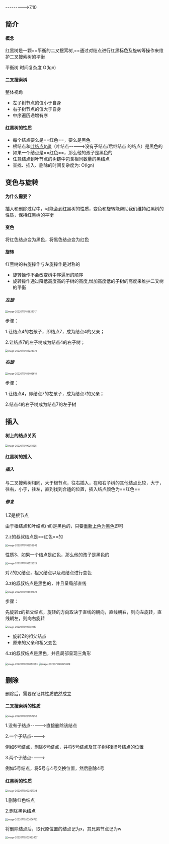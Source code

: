 --------->7.10

## 简介

#### 概念

红黑树是一颗==平衡的二叉搜索树,==通过对结点进行红黑标色及旋转等操作来维护二叉搜索树的平衡

平衡树   时间复杂度   O(lgn)

#### 二叉搜索树

整体视角

- 左子树节点的值小于自身
- 右子树节点的值大于自身
- 中序遍历递增有序

#### 红黑树的性质

- 每个结点要么是==红色==，要么是黑色
- 根结点和<u>叶结点(nil)</u>（叶结点----->没有子结点/后继结点 的结点）是黑色的
- 如果一个结点是==红色==，那么他的孩子是黑色的
- 任意结点到叶节点的树链中包含相同数量的黑结点
- 查找、插入、删除的时间复杂度为: O(lgn)

## 变色与旋转

#### 为什么需要？

插入和删除过程中，可能会到红黑树的性质，变色和旋转能帮助我们维持红黑树的性质，保持红黑树的平衡

#### 变色

将红色结点变为黑色，将黑色结点变为红色

#### 旋转

红黑树的右旋操作与左旋操作是对称的

- 旋转操作不会改变树中序遍历的顺序
- 旋转操作通过降低高度高的子树的高度,增加高度低的子树的高度来维护二叉树的平衡

##### 左旋

<img src="E:/Program Files/Typora/img/image-20220710183629017.png" alt="image-20220710183629017" style="zoom:50%;" />

步骤：

1.让结点4的右孩子，即结点7，成为结点4的父亲；

2.让结点7的左子树成为结点4的右子树；

<img src="E:/Program Files/Typora/img/image-20220710185224074.png" alt="image-20220710185224074" style="zoom:50%;" />

##### 右旋

<img src="E:/Program Files/Typora/img/image-20220710185406618.png" alt="image-20220710185406618" style="zoom:50%;" />

步骤：

1.让结点4，即结点7的左孩子，成为结点7的父亲；

2.结点4的右子树成为结点7的左子树

## 插入

#### 树上的结点关系

<img src="E:/Program Files/Typora/img/image-20220710190251525.png" alt="image-20220710190251525" style="zoom: 50%;" />

#### 红黑树的插入

##### 插入

与二叉搜索树相同，大于根节点，往右插入，在和右子树的其他结点比较，大于，往右，小于，往左，直到找到合适的位置，插入结点颜色为==红色==

##### 修复

1.Z是根节点

由于根结点和叶结点(nil)是黑色的，只要<u>重新上色为黑色</u>即可

2.z的叔叔结点是==红色==的

<img src="E:/Program Files/Typora/img/image-20220710192252246.png" alt="image-20220710192252246" style="zoom:50%;" />

性质3、如果一个结点是红色，那么他的孩子是黑色的

<img src="E:/Program Files/Typora/img/image-20220710192525325.png" alt="image-20220710192525325" style="zoom:50%;" />

对Z的父结点，祖父结点以及叔结点进行变色

3.z的叔叔结点是黑色的，并且呈局部直线

<img src="E:/Program Files/Typora/img/image-20220710194937422.png" alt="image-20220710194937422" style="zoom:50%;" />

步骤：

先旋转z的祖父结点，旋转的方向取决于直线的朝向，直线朝右，则向左旋转，直线朝左，则向右旋转

<img src="E:/Program Files/Typora/img/image-20220710195741987.png" alt="image-20220710195741987" style="zoom:50%;" />

- 旋转Z的祖父结点
- 原来的父亲和祖父变色

4.z的叔叔结点是黑色，并且局部呈现三角形

<img src="E:/Program Files/Typora/img/image-20220710200052663.png" alt="image-20220710200052663" style="zoom:50%;" />

<img src="E:/Program Files/Typora/img/image-20220710200251619.png" alt="image-20220710200251619" style="zoom:50%;" />

## 删除

删除后，需要保证其性质依然成立

#### 二叉搜索树的性质

<img src="E:/Program Files/Typora/img/image-20220710201057952.png" alt="image-20220710201057952" style="zoom:50%;" />

1.没有子结点----->直接删除该结点

2.一个子结点---->

例如6号结点，删除6号结点，并将5号结点及其子树移到6号结点的位置

3.两个子结点---->

例如5号结点，将5号与4号交换位置，然后删除4号

#### 红黑树的性质

<img src="E:/Program Files/Typora/img/image-20220710202221724.png" alt="image-20220710202221724" style="zoom:50%;" />

1.删除红色结点

2.删除黑色结点

<img src="E:/Program Files/Typora/img/image-20220710202606762.png" alt="image-20220710202606762" style="zoom:50%;" />

将删除结点后，取代原位置的结点记为x，其兄弟节点记为w

<img src="E:/Program Files/Typora/img/image-20220710202922407.png" alt="image-20220710202922407" style="zoom:50%;" />